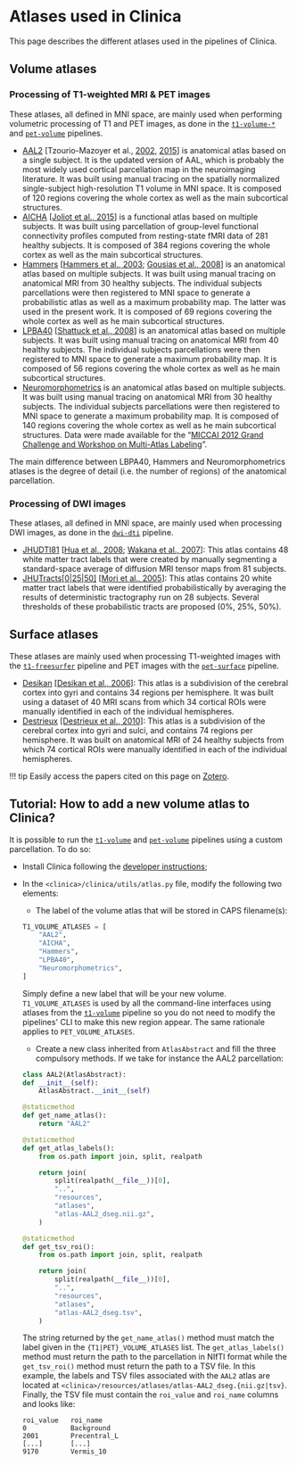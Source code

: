 <!-- markdownlint-disable MD007 -->
# Atlases used in Clinica

This page describes the different atlases used in the pipelines of Clinica.

## Volume atlases

### Processing of T1-weighted MRI & PET images

These atlases, all defined in MNI space, are mainly used when performing volumetric processing of T1 and PET images, as done in the  [`t1-volume-*`](../Pipelines/T1_Volume) and  [`pet-volume`](../Pipelines/PET_Volume) pipelines.

- [AAL2](http://www.gin.cnrs.fr/en/tools/aal-aal2/)
[Tzourio-Mazoyer et al., [2002](http://dx.doi.org/10.1006/nimg.2001.0978),
[2015](http://dx.doi.org/10.1016/j.neuroimage.2015.07.075)]
is anatomical atlas based on a single subject.
It is the updated version of AAL, which is probably the most widely used cortical parcellation map in the neuroimaging literature.
It was built using manual tracing on the spatially normalized single-subject high-resolution T1 volume in MNI space.
It is composed of 120 regions covering the whole cortex as well as the main subcortical structures.
- [AICHA](http://www.gin.cnrs.fr/en/tools/aicha/)
[[Joliot et al., 2015](http://dx.doi.org/10.1016/j.jneumeth.2015.07.013)]
is a functional atlas based on multiple subjects.
It was built using parcellation of group-level functional connectivity profiles computed from resting-state fMRI data of 281 healthy subjects.
It is composed of 384 regions covering the whole cortex as well as the main subcortical structures.
- [Hammers](http://www.neuro.uni-jena.de/cat/index.html#DOWNLOAD)
[[Hammers et al., 2003](http://dx.doi.org/10.1002/hbm.10123);
[Gousias et al., 2008](http://dx.doi.org/10.1016/j.neuroimage.2007.11.034)]
is an anatomical atlas based on multiple subjects.
It was built using manual tracing on anatomical MRI from 30 healthy subjects.
The individual subjects parcellations were then registered to MNI space to generate a probabilistic atlas as well as a maximum probability map.
The latter was used in the present work.
It is composed of 69 regions covering the whole cortex as well as he main subcortical structures.
- [LPBA40](http://www.neuro.uni-jena.de/cat/index.html#DOWNLOAD)
[[Shattuck et al., 2008](http://dx.doi.org/10.1016/j.neuroimage.2007.09.031)]
is an anatomical atlas based on multiple subjects.
It was built using manual tracing on anatomical MRI from 40 healthy subjects.
The individual subjects parcellations were then registered to MNI space to generate a maximum probability map.
It is composed of 56 regions covering the whole cortex as well as he main subcortical structures.
- [Neuromorphometrics](http://www.neuro.uni-jena.de/cat/index.html#DOWNLOAD)
is an anatomical atlas based on multiple subjects.
It was built using manual tracing on anatomical MRI from 30 healthy subjects.
The individual subjects parcellations were then registered to MNI space to generate a maximum probability map.
It is composed of 140 regions covering the whole cortex as well as he main subcortical structures.
Data were made available for the “[MICCAI 2012 Grand Challenge and Workshop on Multi-Atlas Labeling](http://masiweb.vuse.vanderbilt.edu/workshop2012/index.php/Challenge_Details)”.

The main difference between LBPA40, Hammers and Neuromorphometrics atlases is the degree of detail (i.e. the number of regions) of the anatomical parcellation.

### Processing of DWI images

These atlases, all defined in MNI space, are mainly used when processing DWI images, as done in the [`dwi-dti`](../Pipelines/DWI_DTI) pipeline.

- [JHUDTI81](https://fsl.fmrib.ox.ac.uk/fsl/fslwiki/Atlases)
[[Hua et al., 2008](https://doi.org/10.1016/j.neuroimage.2007.07.053);
[Wakana et al., 2007](https://doi.org/10.1016/j.neuroimage.2007.02.049)]:
This atlas contains 48 white matter tract labels that were created by manually segmenting a standard-space average of diffusion MRI tensor maps from 81 subjects.
- [JHUTracts[0|25|50]](https://fsl.fmrib.ox.ac.uk/fsl/fslwiki/Atlases)
[[Mori et al., 2005](https://www.elsevier.com/books/mri-atlas-of-human-white-matter/mori/978-0-444-51741-8)]:
This atlas contains 20 white matter tract labels that were identified probabilistically by averaging the results of deterministic tractography run on 28 subjects.
Several thresholds of these probabilistic tracts are proposed (0%, 25%, 50%).

## Surface atlases

These atlases are mainly used when processing T1-weighted images with the [`t1-freesurfer`](../Pipelines/T1_FreeSurfer) pipeline and PET images with the [`pet-surface`](../Pipelines/PET_Surface) pipeline.

- [Desikan](https://surfer.nmr.mgh.harvard.edu/fswiki/CorticalParcellation)
[[Desikan et al., 2006]](https://doi.org/10.1016/j.neuroimage.2006.01.021):
This atlas is a subdivision of the cerebral cortex into gyri and contains 34 regions per hemisphere.
It was built using a dataset of 40 MRI scans from which 34 cortical ROIs were manually identified in each of the individual hemispheres.
- [Destrieux](https://surfer.nmr.mgh.harvard.edu/fswiki/CorticalParcellation)
[[Destrieux et al., 2010]](https://dx.doi.org/10.1016%2Fj.neuroimage.2010.06.010):
This atlas is a subdivision of the cerebral cortex into gyri and sulci, and contains 74 regions per hemisphere.
It was built on anatomical MRI of 24 healthy subjects from which 74 cortical ROIs were manually identified in each of the individual hemispheres.

!!! tip
    Easily access the papers cited on this page on [Zotero](https://www.zotero.org/groups/2240070/clinica_aramislab/items/collectionKey/JPGDLCMZ).

## Tutorial: How to add a new volume atlas to Clinica?

It is possible to run the [`t1-volume`](../T1_Volume) and [`pet-volume`](../PET_Volume) <!--and [`dwi-dti`](../DWI_DTI)--> pipelines using a custom parcellation.
To do so:

- Install Clinica following the [developer instructions](../Installation/#install-clinica);

- In the `<clinica>/clinica/utils/atlas.py` file, modify the following two elements:
    - The label of the volume atlas that will be stored in CAPS filename(s):

    ```python
    T1_VOLUME_ATLASES = [
        "AAL2",
        "AICHA",
        "Hammers",
        "LPBA40",
        "Neuromorphometrics",
    ]
    ```

    Simply define a new label that will be your new volume.
    `T1_VOLUME_ATLASES` is used by all the command-line interfaces using atlases from the [`t1-volume`](../T1_Volume) pipeline so you do not need to modify the pipelines' CLI to make this new region appear.
    The same rationale applies to `PET_VOLUME_ATLASES`<!-- and `DWI_DTI_VOLUME_ATLASES`-->.

    - Create a new class inherited from `AtlasAbstract` and fill the three compulsory methods.
    If we take for instance the AAL2 parcellation:

    ```python
    class AAL2(AtlasAbstract):
    def __init__(self):
        AtlasAbstract.__init__(self)

    @staticmethod
    def get_name_atlas():
        return "AAL2"

    @staticmethod
    def get_atlas_labels():
        from os.path import join, split, realpath

        return join(
            split(realpath(__file__))[0],
            "..",
            "resources",
            "atlases",
            "atlas-AAL2_dseg.nii.gz",
        )

    @staticmethod
    def get_tsv_roi():
        from os.path import join, split, realpath

        return join(
            split(realpath(__file__))[0],
            "..",
            "resources",
            "atlases",
            "atlas-AAL2_dseg.tsv",
        )
    ```

    The string returned by the `get_name_atlas()` method must match the label given in the `{T1|PET}_VOLUME_ATLASES` list.
    The `get_atlas_labels()` method must return the path to the parcellation in NIfTI format while the `get_tsv_roi()` method must return the path to a TSV file.
    In this example, the labels and TSV files associated with the `AAL2` atlas are located at `<clinica>/resources/atlases/atlas-AAL2_dseg.{nii.gz|tsv}`.
    Finally, the TSV file must contain the `roi_value` and `roi_name` columns and looks like:

    ```text
    roi_value   roi_name
    0           Background
    2001        Precentral_L
    [...]       [...]
    9170        Vermis_10
    ```
